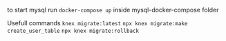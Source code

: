 to start mysql run `docker-compose up` inside mysql-docker-compose folder

Usefull commands
`knex migrate:latest`
`npx knex migrate:make create_user_table`
`npx knex migrate:rollback`